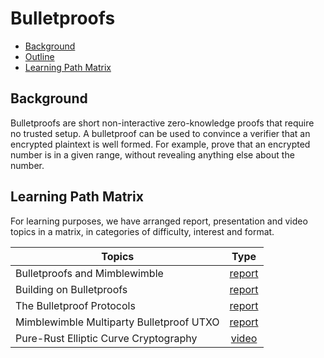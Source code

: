 # Bulletproofs

- [Background](#background)
- [Outline](#outline)
- [Learning Path Matrix](#learning-path-matrix)

## Background

Bulletproofs are short non-interactive zero-knowledge proofs that require no trusted setup. A bulletproof can be used to convince a verifier that an encrypted plaintext is well formed. For example, prove that an encrypted number is in a given range, without revealing anything else about the number.

## Learning Path Matrix 

For learning purposes, we have arranged report, presentation and video topics in a matrix, in categories of difficulty, interest and format.

| Topics                                   |                             Type                             |
| ---------------------------------------- | :----------------------------------------------------------: |
| Bulletproofs and Mimblewimble            | [report](cryptography/bulletproofs-and-mimblewimble/MainReport.md) |
| Building on Bulletproofs                 |   [report](cryptography/building-on-bulletproofs/link.md)    |
| The Bulletproof Protocols                | [report](cryptography/bulletproofs-protocols/MainReport.md)  |
| Mimblewimble Multiparty Bulletproof UTXO |  [report](protocols/mimblewimble-mp-bp-utxo/MainReport.md)   |
| Pure-Rust Elliptic Curve Cryptography    |     [video](cryptography/pure-rust-ecc/pure-rust-ecc.md)     |

